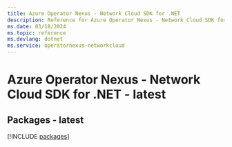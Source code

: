 ```yaml
---
title: Azure Operator Nexus - Network Cloud SDK for .NET
description: Reference for Azure Operator Nexus - Network Cloud SDK for .NET
ms.date: 03/18/2024
ms.topic: reference
ms.devlang: dotnet
ms.service: operatornexus-networkcloud
---
```

# Azure Operator Nexus - Network Cloud SDK for .NET - latest
## Packages - latest
[!INCLUDE [packages](operator-nexus---network-cloud-index.md)]
